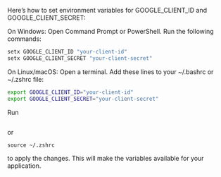 Here’s how to set environment variables for GOOGLE_CLIENT_ID and GOOGLE_CLIENT_SECRET:

On Windows:
Open Command Prompt or PowerShell.
Run the following commands:
```bash
setx GOOGLE_CLIENT_ID "your-client-id"
setx GOOGLE_CLIENT_SECRET "your-client-secret"
```

On Linux/macOS:
Open a terminal.
Add these lines to your ~/.bashrc or ~/.zshrc file:
```bash
export GOOGLE_CLIENT_ID="your-client-id"
export GOOGLE_CLIENT_SECRET="your-client-secret"
```

Run 
```source ~/.bashrc 
```
or 
```
source ~/.zshrc
```
to apply the changes.
This will make the variables available for your application.






